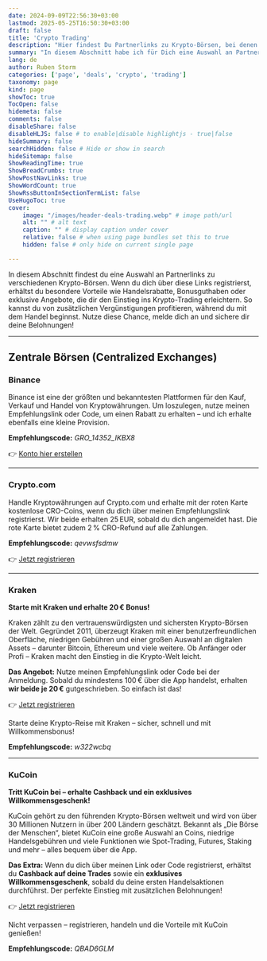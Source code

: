 ```yaml
---
date: 2024-09-09T22:56:30+03:00
lastmod: 2025-05-25T16:50:30+03:00
draft: false
title: 'Crypto Trading'
description: "Hier findest Du Partnerlinks zu Krypto-Börsen, bei denen Du durch meinen Link exklusive Vorteile erhältst."
summary: "In diesem Abschnitt habe ich für Dich eine Auswahl an Partnerlinks zu verschiedenen Krypto-Börsen zusammengestellt. Wenn Du Dich über einen dieser Links anmeldest, profitierst Du von speziellen Vorteilen wie Handelsrabatten, Bonusguthaben oder anderen exklusiven Angeboten, die Dir den Einstieg ins Crypto Trading erleichtern"
lang: de
author: Ruben Storm
categories: ['page', 'deals', 'crypto', 'trading']
taxonomy: page
kind: page
showToc: true
TocOpen: false
hidemeta: false
comments: false
disableShare: false
disableHLJS: false # to enable|disable highlightjs - true|false
hideSummary: false
searchHidden: false # Hide or show in search
hideSitemap: false
ShowReadingTime: true
ShowBreadCrumbs: true
ShowPostNavLinks: true
ShowWordCount: true
ShowRssButtonInSectionTermList: false
UseHugoToc: true
cover:
    image: "/images/header-deals-trading.webp" # image path/url
    alt: "" # alt text
    caption: "" # display caption under cover
    relative: false # when using page bundles set this to true
    hidden: false # only hide on current single page

---
```


In diesem Abschnitt findest du eine Auswahl an Partnerlinks zu verschiedenen Krypto-Börsen. Wenn du dich über diese Links registrierst, erhältst du besondere Vorteile wie Handelsrabatte, Bonusguthaben oder exklusive Angebote, die dir den Einstieg ins Krypto-Trading erleichtern. So kannst du von zusätzlichen Vergünstigungen profitieren, während du mit dem Handel beginnst. Nutze diese Chance, melde dich an und sichere dir deine Belohnungen!

---

## Zentrale Börsen (Centralized Exchanges)

### Binance

Binance ist eine der größten und bekanntesten Plattformen für den Kauf, Verkauf und Handel von Kryptowährungen. Um loszulegen, nutze meinen Empfehlungslink oder Code, um einen Rabatt zu erhalten – und ich erhalte ebenfalls eine kleine Provision.

**Empfehlungscode:** *GRO_14352_IKBX8*

👉 [Konto hier erstellen][defBinanceLink]

---

### Crypto.com

Handle Kryptowährungen auf Crypto.com und erhalte mit der roten Karte kostenlose CRO-Coins, wenn du dich über meinen Empfehlungslink registrierst. Wir beide erhalten 25 EUR, sobald du dich angemeldet hast. Die rote Karte bietet zudem 2 % CRO-Refund auf alle Zahlungen.

**Empfehlungscode:** *qevwsfsdmw*

👉 [Jetzt registrieren][defCryptoLink]

---

### Kraken

**Starte mit Kraken und erhalte 20 € Bonus!**

Kraken zählt zu den vertrauenswürdigsten und sichersten Krypto-Börsen der Welt. Gegründet 2011, überzeugt Kraken mit einer benutzerfreundlichen Oberfläche, niedrigen Gebühren und einer großen Auswahl an digitalen Assets – darunter Bitcoin, Ethereum und viele weitere. Ob Anfänger oder Profi – Kraken macht den Einstieg in die Krypto-Welt leicht.

**Das Angebot:**
Nutze meinen Empfehlungslink oder Code bei der Anmeldung. Sobald du mindestens 100 € über die App handelst, erhalten **wir beide je 20 €** gutgeschrieben. So einfach ist das!

👉 [Jetzt registrieren][defKrakenLink]

Starte deine Krypto-Reise mit Kraken – sicher, schnell und mit Willkommensbonus!

**Empfehlungscode:** *w322wcbq*

---

### KuCoin

**Tritt KuCoin bei – erhalte Cashback und ein exklusives Willkommensgeschenk!**

KuCoin gehört zu den führenden Krypto-Börsen weltweit und wird von über 30 Millionen Nutzern in über 200 Ländern geschätzt. Bekannt als „Die Börse der Menschen“, bietet KuCoin eine große Auswahl an Coins, niedrige Handelsgebühren und viele Funktionen wie Spot-Trading, Futures, Staking und mehr – alles bequem über die App.

**Das Extra:**
Wenn du dich über meinen Link oder Code registrierst, erhältst du **Cashback auf deine Trades** sowie ein **exklusives Willkommensgeschenk**, sobald du deine ersten Handelsaktionen durchführst. Der perfekte Einstieg mit zusätzlichen Belohnungen!

👉 [Jetzt registrieren][defKuKoinLink]

Nicht verpassen – registrieren, handeln und die Vorteile mit KuCoin genießen!

**Empfehlungscode:** *QBAD6GLM*


[defBinanceLink]: https://www.binance.com/referral/earn-together/refertoearn2000usdc/claim?hl=de&ref=GRO_14352_IKBX8
[defCryptoLink]: https://crypto.com/exch/qevwsfsdmw
[defKrakenLink]: https://invite.kraken.com/JDNW/v7k8jaju
[defKuKoinLink]: https://www.kucoin.com/r/rf/QBAD6GLM